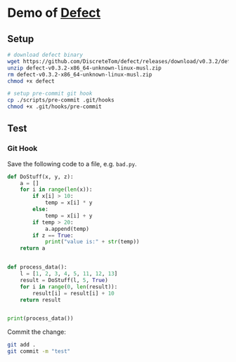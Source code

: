 # Demo of [Defect](https://github.com/DiscreteTom/defect)

## Setup

```bash
# download defect binary
wget https://github.com/DiscreteTom/defect/releases/download/v0.3.2/defect-v0.3.2-x86_64-unknown-linux-musl.zip
unzip defect-v0.3.2-x86_64-unknown-linux-musl.zip
rm defect-v0.3.2-x86_64-unknown-linux-musl.zip
chmod +x defect

# setup pre-commit git hook
cp ./scripts/pre-commit .git/hooks
chmod +x .git/hooks/pre-commit
```

## Test

### Git Hook

Save the following code to a file, e.g. `bad.py`.

```python
def DoStuff(x, y, z):
    a = []
    for i in range(len(x)):
        if x[i] > 10:
            temp = x[i] * y
        else:
            temp = x[i] + y
        if temp > 20:
            a.append(temp)
        if z == True:
            print("value is:" + str(temp))
    return a


def process_data():
    l = [1, 2, 3, 4, 5, 11, 12, 13]
    result = DoStuff(l, 5, True)
    for i in range(0, len(result)):
        result[i] = result[i] + 10
    return result


print(process_data())
```

Commit the change:

```bash
git add .
git commit -m "test"
```
